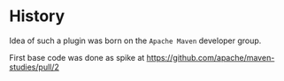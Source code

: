 History
=======

Idea of such a plugin was born on the `Apache Maven` developer group.

First base code was done as spike at <https://github.com/apache/maven-studies/pull/2>
